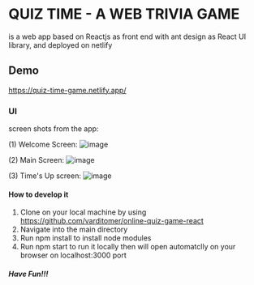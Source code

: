 # QUIZ TIME - A WEB TRIVIA GAME
is a web app based on Reactjs as front end with ant design as React UI library, and deployed on netlify

## Demo
https://quiz-time-game.netlify.app/

### UI 
screen shots from the app:

(1) Welcome Screen:
![image](https://user-images.githubusercontent.com/79985779/162590585-7bb478ca-4e8f-41cd-adf9-4235384b18bd.png)

(2) Main Screen:
![image](https://user-images.githubusercontent.com/79985779/162590607-399c91cb-befa-4b51-bb6b-b5cf714eff6d.png)

(3) Time's Up screen:
![image](https://user-images.githubusercontent.com/79985779/162590687-13c3ae25-b10f-4c9f-818c-e3c329349da6.png)

#### How to develop it
1. Clone on your local machine by using https://github.com/varditomer/online-quiz-game-react
2. Navigate into the main directory
3. Run npm install to install node modules
5. Run npm start to run it locally then will open automatclly on your browser on localhost:3000 port

##### Have Fun!!!





